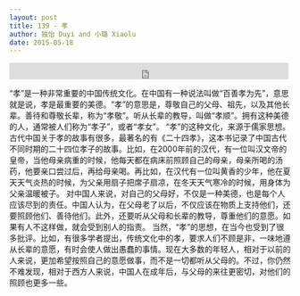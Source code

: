 ```yaml
---
layout: post
title: 139 - 孝
author: 独怡 Duyi and 小璐 Xiaolu
date: 2015-05-18
---
```


<iframe src="https://archive.org/embed/slowchinese_201909/Slow_Chinese_139.mp3" width="500" height="30" frameborder="0" webkitallowfullscreen="true" mozallowfullscreen="true" allowfullscreen></iframe>

“孝”是一种非常重要的中国传统文化。在中国有一种说法叫做“百善孝为先”，意思就是说，孝是最重要的美德。“孝”的意思是，尊敬自己的父母、祖先，以及其他长辈。善待和尊敬长辈，称为“孝敬”。听从长辈的教导，叫做“孝顺”。拥有这种美德的人，通常被人们称为“孝子”，或者“孝女”。
“孝”的这种文化，来源于儒家思想。古代中国关于孝的故事有很多，最著名的有《二十四孝》，这本书记录了中国古代不同时期的二十四位孝子的故事。比如，在2000年前的汉代，有一位叫汉文帝的皇帝，当他母亲病重的时候，他每天都在病床前照顾自己的母亲，母亲所喝的汤药，他要亲口尝过后，再给母亲喝。再比如，在汉代有一位叫黄香的少年，他在夏天天气炎热的时候，为父亲用扇子把席子扇凉，在冬天天气寒冷的时候，用身体为父亲温暖被子。
对中国人来说，对自己的父母好，不仅是一种美德，也是每个人应该尽到的责任。中国人认为，在父母老了以后，不仅应该在物质上支持他们，还要照顾他们、善待他们。此外，还要听从父母和长辈的教导，尊重他们的意愿。如果有人不这样做，就会受到别人的指责。
当然，“孝”的思想，在当今也受到了很多批评。比如，有很多学者提出，传统文化中的孝，要求人们不顾是非，一味地遵从长辈的意愿，有时会使人做出愚蠢的事情。现在大多数的年轻人，相对于以前的人来说，更加希望按照自己的意愿做事，而不是一切都听从父母的。不过，你仍然不难发现，相对于西方人来说，中国人在成年后，与父母的来往更密切，对他们的照顾也更多一些。
